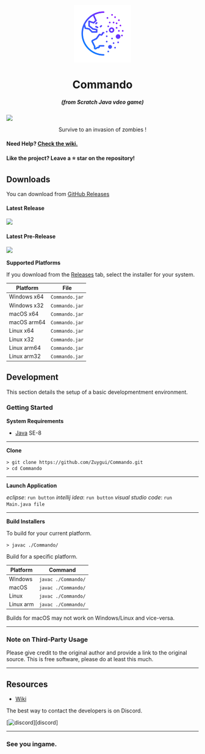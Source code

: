 <p align="center"><img src="./assets/icon.png" width="150px" height="150px" alt="game icon"></p>

<h1 align="center">Commando</h1>

<em><h5 align="center">(from Scratch Java vdeo game)</h5></em>

[<img align="center" src="https://img.shields.io/github/downloads/Zuygui/Commando/total?style=for-the-badge">](https://github.com/Zuygui/Commando/releases)

<p align="center">Survive to an invasion of zombies !</p>



#### Need Help? [Check the wiki.][wiki]

#### Like the project? Leave a ⭐ star on the repository!

## Downloads

You can download from [GitHub Releases](https://github.com/Zuygui/Commando/releases)

#### Latest Release

[![](https://img.shields.io/github/v/release/Zuygui/Commando?include_prereleases&style=for-the-badge)](https://github.com/Zuygui/Commando/releases/latest)

#### Latest Pre-Release
[![](https://img.shields.io/github/v/release/Zuygui/Commando?include_prereleases)](https://github.com/Zuygui/Commando/releases)

**Supported Platforms**

If you download from the [Releases](https://github.com/dscalzi/HeliosLauncher/releases) tab, select the installer for your system.

|  Platform   |       File     |
| ------------| ---------------|
| Windows x64 | `Commando.jar` |
| Windows x32 | `Commando.jar` |
| macOS x64   | `Commando.jar` |
| macOS arm64 | `Commando.jar` |
| Linux x64   | `Commando.jar` |
| Linux x32   | `Commando.jar` |
| Linux arm64 | `Commando.jar` |
| Linux arm32 | `Commando.jar` |

## Development

This section details the setup of a basic developmentment environment.

### Getting Started

**System Requirements**

* [Java][java] SE-8

---

**Clone**

```console
> git clone https://github.com/Zuygui/Commando.git
> cd Commando
```

---

**Launch Application**

*eclipse*: `run button`
*intellij idea*: `run button`
*visual studio code*: `run Main.java file`

---

**Build Installers**

To build for your current platform.

```console
> javac ./Commando/
```

Build for a specific platform.

| Platform    | Command               |
| ----------- | ----------------------|
| Windows     | `javac ./Commando/`   |
| macOS       | `javac ./Commando/`   |
| Linux       | `javac ./Commando/`   |
| Linux arm   | `javac ./Commando/`   |


Builds for macOS may not work on Windows/Linux and vice-versa.

---

### Note on Third-Party Usage

Please give credit to the original author and provide a link to the original source. This is free software, please do at least this much.

---

## Resources

* [Wiki][wiki]

The best way to contact the developers is on Discord.

[![discord](https://discordapp.com/api/guilds/841327974229213224/embed.png?style=banner3")][discord]

---

### See you ingame.


[java]: https://www.oracle.com/fr/java/technologies/javase/javase8-archive-downloads.html 'Java'
[vscode]: https://code.visualstudio.com/ 'Visual Studio Code'
[eclipse]: https://eclipse.org 'Eclipse'
[IntelliJ]: https://jetbrains.com/ 'IntelliJ Idea'
[discord]: https://discord.gg/mN8hw84MDJ 'Discord'
[wiki]: https://github.com/Zuygui/Commando/wiki 'wiki'
